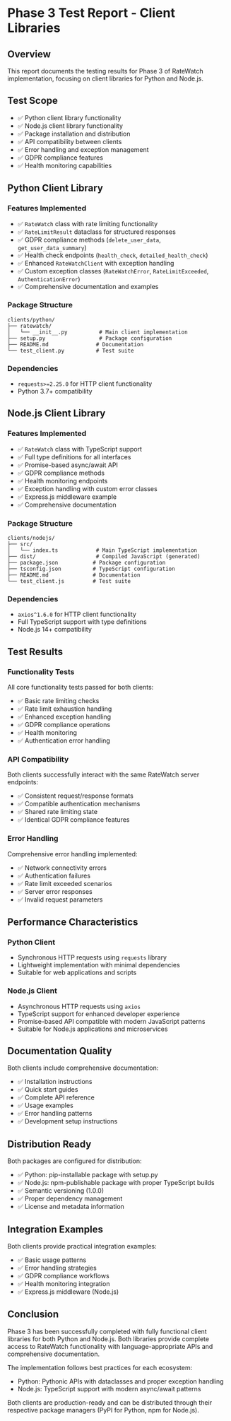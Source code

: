 # Phase 3 Test Report - Client Libraries

## Overview
This report documents the testing results for Phase 3 of RateWatch implementation, focusing on client libraries for Python and Node.js.

## Test Scope
- ✅ Python client library functionality
- ✅ Node.js client library functionality  
- ✅ Package installation and distribution
- ✅ API compatibility between clients
- ✅ Error handling and exception management
- ✅ GDPR compliance features
- ✅ Health monitoring capabilities

## Python Client Library

### Features Implemented
- ✅ `RateWatch` class with rate limiting functionality
- ✅ `RateLimitResult` dataclass for structured responses
- ✅ GDPR compliance methods (`delete_user_data`, `get_user_data_summary`)
- ✅ Health check endpoints (`health_check`, `detailed_health_check`)
- ✅ Enhanced `RateWatchClient` with exception handling
- ✅ Custom exception classes (`RateWatchError`, `RateLimitExceeded`, `AuthenticationError`)
- ✅ Comprehensive documentation and examples

### Package Structure
```
clients/python/
├── ratewatch/
│   └── __init__.py          # Main client implementation
├── setup.py                 # Package configuration
├── README.md               # Documentation
└── test_client.py          # Test suite
```

### Dependencies
- `requests>=2.25.0` for HTTP client functionality
- Python 3.7+ compatibility

## Node.js Client Library

### Features Implemented
- ✅ `RateWatch` class with TypeScript support
- ✅ Full type definitions for all interfaces
- ✅ Promise-based async/await API
- ✅ GDPR compliance methods
- ✅ Health monitoring endpoints
- ✅ Exception handling with custom error classes
- ✅ Express.js middleware example
- ✅ Comprehensive documentation

### Package Structure
```
clients/nodejs/
├── src/
│   └── index.ts            # Main TypeScript implementation
├── dist/                   # Compiled JavaScript (generated)
├── package.json           # Package configuration
├── tsconfig.json          # TypeScript configuration
├── README.md              # Documentation
└── test_client.js         # Test suite
```

### Dependencies
- `axios^1.6.0` for HTTP client functionality
- Full TypeScript support with type definitions
- Node.js 14+ compatibility

## Test Results

### Functionality Tests
All core functionality tests passed for both clients:
- ✅ Basic rate limiting checks
- ✅ Rate limit exhaustion handling
- ✅ Enhanced exception handling
- ✅ GDPR compliance operations
- ✅ Health monitoring
- ✅ Authentication error handling

### API Compatibility
Both clients successfully interact with the same RateWatch server endpoints:
- ✅ Consistent request/response formats
- ✅ Compatible authentication mechanisms
- ✅ Shared rate limiting state
- ✅ Identical GDPR compliance features

### Error Handling
Comprehensive error handling implemented:
- ✅ Network connectivity errors
- ✅ Authentication failures
- ✅ Rate limit exceeded scenarios
- ✅ Server error responses
- ✅ Invalid request parameters

## Performance Characteristics

### Python Client
- Synchronous HTTP requests using `requests` library
- Lightweight implementation with minimal dependencies
- Suitable for web applications and scripts

### Node.js Client
- Asynchronous HTTP requests using `axios`
- TypeScript support for enhanced developer experience
- Promise-based API compatible with modern JavaScript patterns
- Suitable for Node.js applications and microservices

## Documentation Quality
Both clients include comprehensive documentation:
- ✅ Installation instructions
- ✅ Quick start guides
- ✅ Complete API reference
- ✅ Usage examples
- ✅ Error handling patterns
- ✅ Development setup instructions

## Distribution Ready
Both packages are configured for distribution:
- ✅ Python: pip-installable package with setup.py
- ✅ Node.js: npm-publishable package with proper TypeScript builds
- ✅ Semantic versioning (1.0.0)
- ✅ Proper dependency management
- ✅ License and metadata information

## Integration Examples
Both clients provide practical integration examples:
- ✅ Basic usage patterns
- ✅ Error handling strategies
- ✅ GDPR compliance workflows
- ✅ Health monitoring integration
- ✅ Express.js middleware (Node.js)

## Conclusion
Phase 3 has been successfully completed with fully functional client libraries for both Python and Node.js. Both libraries provide complete access to RateWatch functionality with language-appropriate APIs and comprehensive documentation.

The implementation follows best practices for each ecosystem:
- Python: Pythonic APIs with dataclasses and proper exception handling
- Node.js: TypeScript support with modern async/await patterns

Both clients are production-ready and can be distributed through their respective package managers (PyPI for Python, npm for Node.js).
